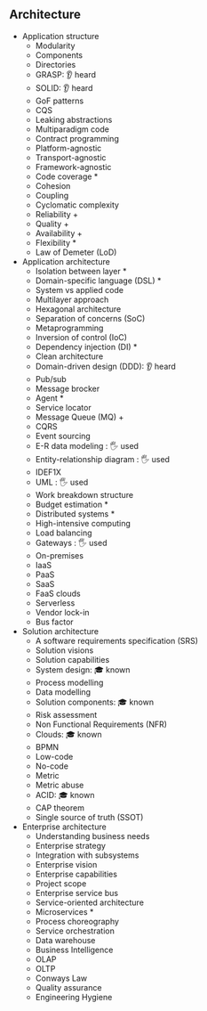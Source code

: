 ## Architecture

- Application structure
  - Modularity
  - Components
  - Directories
  - GRASP: 👂 heard
  - SOLID: 👂 heard
  - GoF patterns
  - CQS
  - Leaking abstractions
  - Multiparadigm code
  - Contract programming
  - Platform-agnostic
  - Transport-agnostic
  - Framework-agnostic
  - Code coverage \*
  - Cohesion
  - Coupling
  - Cyclomatic complexity
  - Reliability +
  - Quality +
  - Availability +
  - Flexibility \*
  - Law of Demeter (LoD)
- Application architecture
  - Isolation between layer \*
  - Domain-specific language (DSL) \*
  - System vs applied code
  - Multilayer approach
  - Hexagonal architecture
  - Separation of concerns (SoC)
  - Metaprogramming
  - Inversion of control (IoC)
  - Dependency injection (DI) \*
  - Clean architecture
  - Domain-driven design (DDD): 👂 heard
  - Pub/sub
  - Message brocker
  - Agent \*
  - Service locator
  - Message Queue (MQ) +
  - CQRS
  - Event sourcing
  - E-R data modeling \: 🖐️ used
  - Entity-relationship diagram \: 🖐️ used
  - IDEF1X
  - UML \: 🖐️ used
  - Work breakdown structure
  - Budget estimation \*
  - Distributed systems \*
  - High-intensive computing
  - Load balancing
  - Gateways \: 🖐️ used
  - On-premises
  - IaaS
  - PaaS
  - SaaS
  - FaaS clouds
  - Serverless
  - Vendor lock-in
  - Bus factor
- Solution architecture
  - A software requirements specification (SRS)
  - Solution visions
  - Solution capabilities
  - System design: 🎓 known
  - Process modelling
  - Data modelling
  - Solution components: 🎓 known
  - Risk assessment
  - Non Functional Requirements (NFR)
  - Clouds: 🎓 known
  - BPMN
  - Low-code
  - No-code
  - Metric
  - Metric abuse
  - ACID: 🎓 known
  - CAP theorem
  - Single source of truth (SSOT)
- Enterprise architecture
  - Understanding business needs
  - Enterprise strategy
  - Integration with subsystems
  - Enterprise vision
  - Enterprise capabilities
  - Project scope
  - Enterprise service bus
  - Service-oriented architecture
  - Microservices \*
  - Process choreography
  - Service orchestration
  - Data warehouse
  - Business Intelligence
  - OLAP
  - OLTP
  - Conways Law
  - Quality assurance
  - Engineering Hygiene
